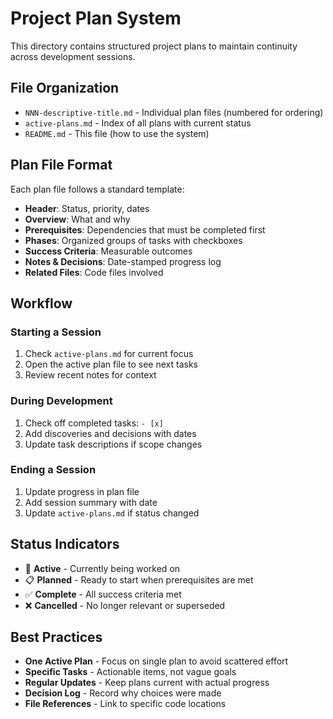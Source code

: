 # Project Plan System

This directory contains structured project plans to maintain continuity across development sessions.

## File Organization

- `NNN-descriptive-title.md` - Individual plan files (numbered for ordering)
- `active-plans.md` - Index of all plans with current status
- `README.md` - This file (how to use the system)

## Plan File Format

Each plan file follows a standard template:
- **Header**: Status, priority, dates
- **Overview**: What and why
- **Prerequisites**: Dependencies that must be completed first
- **Phases**: Organized groups of tasks with checkboxes
- **Success Criteria**: Measurable outcomes
- **Notes & Decisions**: Date-stamped progress log
- **Related Files**: Code files involved

## Workflow

### Starting a Session
1. Check `active-plans.md` for current focus
2. Open the active plan file to see next tasks
3. Review recent notes for context

### During Development
1. Check off completed tasks: `- [x]`
2. Add discoveries and decisions with dates
3. Update task descriptions if scope changes

### Ending a Session
1. Update progress in plan file
2. Add session summary with date
3. Update `active-plans.md` if status changed

## Status Indicators

- 🔄 **Active** - Currently being worked on
- 📋 **Planned** - Ready to start when prerequisites are met
- ✅ **Complete** - All success criteria met
- ❌ **Cancelled** - No longer relevant or superseded

## Best Practices

- **One Active Plan** - Focus on single plan to avoid scattered effort
- **Specific Tasks** - Actionable items, not vague goals
- **Regular Updates** - Keep plans current with actual progress
- **Decision Log** - Record why choices were made
- **File References** - Link to specific code locations